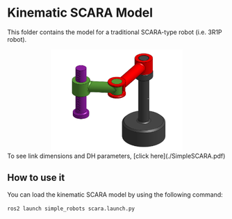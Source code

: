 # Kinematic SCARA Model

This folder contains the model for a traditional SCARA-type robot (i.e. 3R1P robot).

<div align="center">
    <img src="./SCARA.png" alt="SCARA model" width="60%">
</div>
To see link dimensions and DH parameters, [click here](./SimpleSCARA.pdf)

## How to use it

You can load the kinematic SCARA model by using the following command:

`ros2 launch simple_robots scara.launch.py`